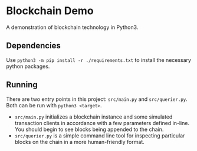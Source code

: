 
# Blockchain Demo

A demonstration of blockchain technology in Python3.

## Dependencies
Use `python3 -m pip install -r ./requirements.txt` to install the necessary python packages.

## Running
There are two entry points in this project: `src/main.py` and `src/querier.py`. Both can be run with `python3 <target>`.

- `src/main.py` initializes a blockchain instance and some simulated transaction clients in accordance with a few parameters defined in-line. You should begin to see blocks being appended to the chain.
- `src/querier.py` is a simple command line tool for inspecting particular blocks on the chain in a more human-friendly format. 
